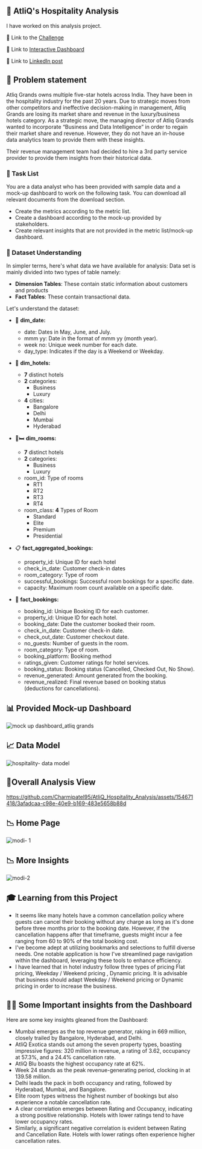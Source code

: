 ## :hotel:	AtliQ's Hospitality Analysis

 I have worked on this analysis project.

:link: Link to the [Challenge](https://codebasics.io/challenge/codebasics-resume-project-challenge)

:link: Link to [Interactive Dashboard](https://app.powerbi.com/view?r=eyJrIjoiOWFlYWEwZDctN2NhYi00ZmUzLTg4ZmYtZWNiMDIwY2I3NmY1IiwidCI6ImM2ZTU0OWIzLTVmNDUtNDAzMi1hYWU5LWQ0MjQ0ZGM1YjJjNCJ9)

:link: Link to [LinkedIn post](https://www.linkedin.com/posts/charmi-patel-771815242_codebasicsanalyticschallenge-powerbi-hospitality-activity-7209182029580492801-6Z5k?utm_source=share&utm_medium=member_desktop)

## :memo: Problem statement

Atliq Grands owns multiple five-star hotels across India. They have been in the hospitality industry for the past 20 years. Due to strategic moves from other competitors and ineffective decision-making in management, Atliq Grands are losing its market share and revenue in the luxury/business hotels category. As a strategic move, the managing director of Atliq Grands wanted to incorporate “Business and Data Intelligence” in order to regain their market share and revenue. However, they do not have an in-house data analytics team to provide them with these insights.

Their revenue management team had decided to hire a 3rd party service provider to provide them insights from their historical data.


### :scroll: Task List

You are a data analyst who has been provided with sample data and a mock-up dashboard to work on the following task. You can download all relevant documents from the download section.

- Create the metrics according to the metric list. 
- Create a dashboard according to the mock-up provided by stakeholders. 
- Create relevant insights that are not provided in the metric list/mock-up dashboard.

### :open_file_folder: Dataset Understanding

In simpler terms, here's what data we have available for analysis:
Data set is mainly divided into two types of table namely:
- **Dimension Tables**: These contain static information about customers and products
- **Fact Tables**: These contain transactional data.

 Let's understand the dataset: 
 
- :date: **dim_date:**
    - date: Dates in May, June, and July.
    - mmm yy: Date in the format of mmm yy (month year).
    - week no: Unique week number for each date.
    - day_type: Indicates if the day is a Weekend or Weekday.

- :hotel: **dim_hotels:**
    - **7** distinct hotels
    - **2** categories:
       - Business
       - Luxury
   - **4** cities:
     - Bangalore
     -  Delhi
     -  Mumbai
     -  Hyderabad

- 🚪🛏️ **dim_rooms:**
    - **7** distinct hotels
    - **2** categories:
      - Business
      - Luxury
    - room_id: Type of rooms
      - RT1
      - RT2
      - RT3
      - RT4
    - room_class: **4** Types of Room
      - Standard
      - Elite
      - Premium
      - Presidential

- 📋 **fact_aggregated_bookings:**
    - property_id:  Unique ID for each hotel
    - check_in_date: Customer check-in dates
    - room_category: Type of room
    - successful_bookings: Successful room bookings for a specific date.
    - capacity: Maximum room count available on a specific date.

- 📝 **fact_bookings:**
    - booking_id: Unique Booking ID for each customer. 
    - property_id: Unique ID for each hotel.
    - booking_date: Date the customer booked their room.
    - check_in_date: Customer check-in date.
    - check_out_date: Customer checkout date.
    - no_guests: Number of guests in the room.
    - room_category: Type of room. 
    - booking_platform: Booking method
    - ratings_given: Customer ratings for hotel services.
    - booking_status: Booking status (Cancelled, Checked Out, No Show).
    - revenue_generated: Amount generated from the booking.
    - revenue_realized: Final revenue based on booking status (deductions for cancellations).

## :bar_chart: Provided Mock-up Dashboard
![mock up dashboard_atliq grands](https://github.com/Charmipatel95/AtliQ_Hospitality_Analysis/assets/154671418/ca0f2bca-9a1e-446c-9f7d-0b459423bde6)


## :chart_with_upwards_trend:	Data Model
![hospitality- data model](https://github.com/Charmipatel95/AtliQ_Hospitality_Analysis/assets/154671418/86499013-3273-45eb-9550-5ca3d5e80446)

## 📶Overall Analysis View
https://github.com/Charmipatel95/AtliQ_Hospitality_Analysis/assets/154671418/3afadcaa-c98e-40e9-b169-483e5658b88d

## :chart_with_downwards_trend: Home Page
![modi- 1](https://github.com/Charmipatel95/AtliQ_Hospitality_Analysis/assets/154671418/2fab54e3-c619-48b8-b8f0-4cbd39d3839a)

## :chart_with_downwards_trend:	 More Insights
![modi-2](https://github.com/Charmipatel95/AtliQ_Hospitality_Analysis/assets/154671418/e41917da-29f5-4fe3-9b2b-386204e7dbe0)

## :mortar_board:	Learning from this Project 
- It seems like many hotels have a common cancellation policy where guests can cancel their booking without any charge as long as it's done before three months prior to the booking date. However, if the cancellation happens after that timeframe, guests might incur a fee ranging from 60 to 90% of the total booking cost.
- I've become adept at utilizing bookmarks and selections to fulfill diverse needs. One notable application is how I've streamlined page navigation within the dashboard, leveraging these tools to enhance efficiency.
- I have learned that in hotel industry follow three types of pricing Flat pricing, Weekday / Weekend pricing , Dynamic pricing. It is advisable that business should adapt Weekday / Weekend pricing or Dynamic pricing in order to increase the business.

## ✍🏻 Some Important insights from the Dashboard

Here are some key insights gleaned from the Dashboard:

- Mumbai emerges as the top revenue generator, raking in 669 million, closely trailed by Bangalore, Hyderabad, and Delhi.
- AtliQ Exotica stands out among the seven property types, boasting impressive figures: 320 million in revenue, a rating of 3.62, occupancy at 57.3%, and a 24.4% cancellation rate.
- AtliQ Blu boasts the highest occupancy rate at 62%.
- Week 24 stands as the peak revenue-generating period, clocking in at 139.58 million.
- Delhi leads the pack in both occupancy and rating, followed by Hyderabad, Mumbai, and Bangalore.
- Elite room types witness the highest number of bookings but also experience a notable cancellation rate.
- A clear correlation emerges between Rating and Occupancy, indicating a strong positive relationship. Hotels with lower ratings tend to have lower occupancy rates.
- Similarly, a significant negative correlation is evident between Rating and Cancellation Rate. Hotels with lower ratings often experience higher cancellation rates.

